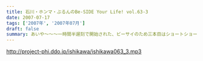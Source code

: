 ```yaml
---
title: 石川・ホンマ・ぶるんのBe-SIDE Your Life! vol.63-3
date: 2007-07-17
tags: ['2007年', '2007年07月']
draft: false
summary: あいや〜〜〜一時間半遅刻で開始された、ビーサイのため三本目はショートショートでごめんなさい。来週配信分は、イベント直前スペシャルとして、平日の有楽町からお送りするのでとにかくまってて！振り込みもヨロ！NAMAE
---
```


http://project-phi.ddo.jp/ishikawa/ishikawa063_3.mp3

